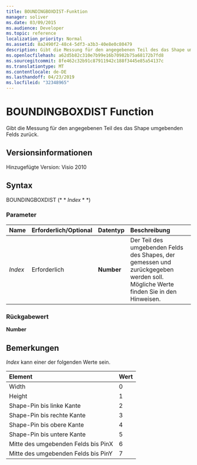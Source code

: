 ```yaml
---
title: BOUNDINGBOXDIST-Funktion
manager: soliver
ms.date: 03/09/2015
ms.audience: Developer
ms.topic: reference
localization_priority: Normal
ms.assetid: 8a2490f2-48c4-5df3-a3b3-40e8e0c80479
description: Gibt die Messung für den angegebenen Teil des das Shape umgebenden Felds zurück.
ms.openlocfilehash: a62d5b82c310e7b99e16b70982b75a68172b7fd8
ms.sourcegitcommit: 8fe462c32b91c87911942c188f3445e85a54137c
ms.translationtype: MT
ms.contentlocale: de-DE
ms.lasthandoff: 04/23/2019
ms.locfileid: "32348965"
---
```

# <a name="boundingboxdist-function"></a>BOUNDINGBOXDIST Function

Gibt die Messung für den angegebenen Teil des das Shape umgebenden Felds zurück. 
  
## <a name="version-information"></a>Versionsinformationen

Hinzugefügte Version: Visio 2010
 
  
## <a name="syntax"></a>Syntax

BOUNDINGBOXDIST (* * *Index* * *) 
  
### <a name="parameters"></a>Parameter

|**Name**|**Erforderlich/Optional**|**Datentyp**|**Beschreibung**|
|:-----|:-----|:-----|:-----|
| _Index_ <br/> |Erforderlich  <br/> |**Number** <br/> |Der Teil des umgebenden Felds des Shapes, der gemessen und zurückgegeben werden soll. Mögliche Werte finden Sie in den Hinweisen.  <br/> |
   
### <a name="return-value"></a>Rückgabewert

 **Number**
  
## <a name="remarks"></a>Bemerkungen

 *Index* kann einer der folgenden Werte sein. 
  
|**Element**|**Wert**|
|:-----|:-----|
|Width  <br/> |0  <br/> |
|Height  <br/> |1  <br/> |
|Shape-Pin bis linke Kante  <br/> |2  <br/> |
|Shape-Pin bis rechte Kante  <br/> |3  <br/> |
|Shape-Pin bis obere Kante  <br/> |4  <br/> |
|Shape-Pin bis untere Kante  <br/> |5  <br/> |
|Mitte des umgebenden Felds bis PinX  <br/> |6  <br/> |
|Mitte des umgebenden Felds bis PinY  <br/> |7  <br/> |
   

